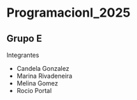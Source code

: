 # ProgramacionI_2025
## Grupo E
Integrantes
- Candela Gonzalez
- Marina Rivadeneira
- Melina Gomez
- Rocio Portal
